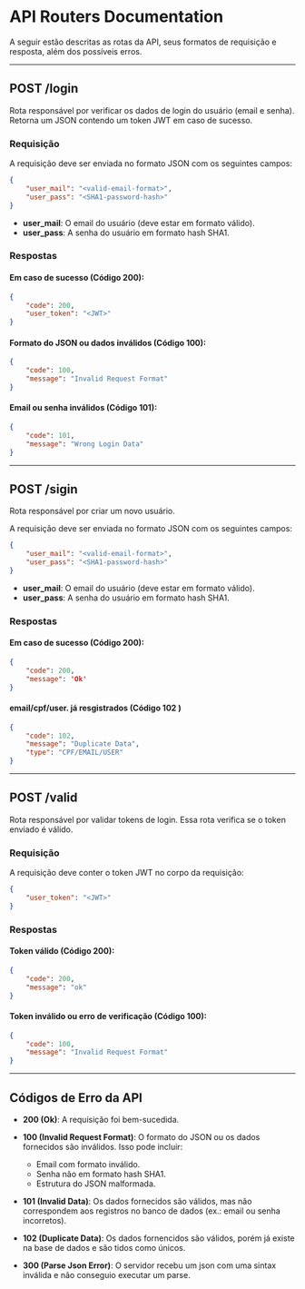 

# API Routers Documentation

A seguir estão descritas as rotas da API, seus formatos de requisição e resposta, além dos possíveis erros.

---

## **POST /login**

Rota responsável por verificar os dados de login do usuário (email e senha). Retorna um JSON contendo um token JWT em caso de sucesso.

### **Requisição**
A requisição deve ser enviada no formato JSON com os seguintes campos:

```json
{
    "user_mail": "<valid-email-format>",
    "user_pass": "<SHA1-password-hash>"
}
```

- **user_mail**: O email do usuário (deve estar em formato válido).
- **user_pass**: A senha do usuário em formato hash SHA1.

### **Respostas**

#### Em caso de sucesso (Código 200):
```json
{
    "code": 200, 
    "user_token": "<JWT>"
}
```

#### Formato do JSON ou dados inválidos (Código 100):
```json
{
    "code": 100, 
    "message": "Invalid Request Format"
}
```

#### Email ou senha inválidos (Código 101):
```json
{
    "code": 101, 
    "message": "Wrong Login Data"
}
```

---

## **POST /sigin**
Rota responsável por criar um novo usuário. 

A requisição deve ser enviada no formato JSON com os seguintes campos:

```json
{
    "user_mail": "<valid-email-format>",
    "user_pass": "<SHA1-password-hash>"
}
```
- **user_mail**: O email do usuário (deve estar em formato válido).
- **user_pass**: A senha do usuário em formato hash SHA1.

### **Respostas**

#### Em caso de sucesso (Código 200):
```json
{
    "code": 200, 
    "message": 'Ok'
}
```
#### email/cpf/user. já resgistrados (Código 102 )
```json
{
    "code": 102, 
    "message": "Duplicate Data",
    "type": "CPF/EMAIL/USER"
}
```

---

## **POST /valid**

Rota responsável por validar tokens de login. Essa rota verifica se o token enviado é válido.

### **Requisição**
A requisição deve conter o token JWT no corpo da requisição:

```json
{
    "user_token": "<JWT>"
}
```

### **Respostas**

#### Token válido (Código 200):
```json
{
    "code": 200,
    "message": "ok"
}
```

#### Token inválido ou erro de verificação (Código 100):
```json
{
    "code": 100,
    "message": "Invalid Request Format"
}
```

---


## **Códigos de Erro da API**

- **200 (Ok)**: A requisição foi bem-sucedida.
  
- **100 (Invalid Request Format)**: O formato do JSON ou os dados fornecidos são inválidos. Isso pode incluir:
  - Email com formato inválido.
  - Senha não em formato hash SHA1.
  - Estrutura do JSON malformada.

- **101 (Invalid Data)**: Os dados fornecidos são válidos, mas não correspondem aos registros no banco de dados (ex.: email ou senha incorretos).

- **102 (Duplicate Data)**: Os dados fornencidos são válidos, porém já existe na base de dados e são tidos
como únicos.

- **300 (Parse Json Error)**: O servidor recebu um json com uma sintax inválida e não conseguio executar um parse.